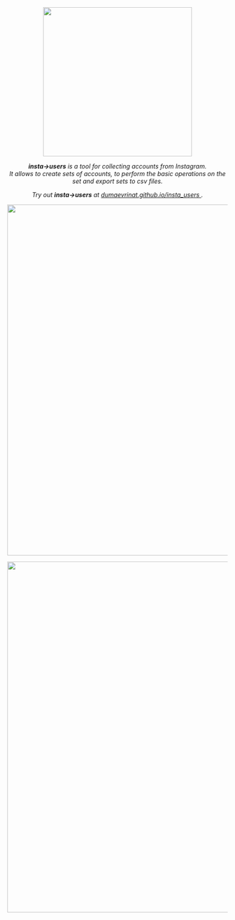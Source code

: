 <div align="center">
<a href="//dumaevrinat.github.io/insta_users">
  <img src="https://user-images.githubusercontent.com/44341469/98612598-8817c580-2305-11eb-8ffd-d95cee70abde.png" width="340" />
</a>

***insta->users** is a tool for  collecting accounts from Instagram.*
<br>
*It allows to create sets of accounts, to perform the basic operations on the set and export sets to csv files.*

*Try out **insta->users** at <a href="https://dumaevrinat.github.io/insta_users"> dumaevrinat.github.io/insta_users </a>.*
<p align="center">
    <a href="//dumaevrinat.github.io/insta_users">
      <img src="https://user-images.githubusercontent.com/44341469/98611689-79301380-2303-11eb-848a-c10fb2fbdade.png" width="800" />
    </a>
</p>
<p align="center">
    <a href="//dumaevrinat.github.io/insta_users">
      <img src="https://user-images.githubusercontent.com/44341469/98611692-79c8aa00-2303-11eb-97c5-7422200e51be.png" width="800" />
    </a>
</p>

</div>
